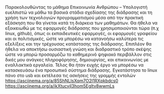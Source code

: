 Παρακολουθώντας το μάθημα Επικοινωνία Ανθρώπου – Υπολογιστή ευελπιστώ να μάθω τα βασικά στάδια σχεδίασης της διάδρασης και τη χρήση των τεχνολογιών προγραμματισμού μέσα από την πρακτική εξάσκηση που θα γίνεται κατά τη διάρκεια των μαθημάτων. Θα ήθελα να εξοικειωθώ με τις εφαρμογές διάδρασης που χρησιμοποιούνται τώρα (π.χ linux, github), όπως οι εκπαιδευτικές εφαρμογές, οι εφαρμογές γραφείου και οι πολιτισμικές, ώστε να μπορέσω να κατανοήσω καλύτερα τις εξελίξεις και την τρέχουσας κατάστασης της διάδρασης. Επιπλέον θα ήθελα να αποκτήσω ουσιαστική γνώση και διαδραστικό τρόπο σκέψης ώστε να μπορώ προσαρμόζω το καθημερινό ψηφιακό περιβάλλον στις δικές μου ανάγκες πληροφόρησης, δημιουργίας, και επικοινωνίας με εναλλακτικά εργαλεία. Τέλος θα ήταν ευχής έργο να μπορέσω να κατασκευάσω ένα προσωπικό σύστημα διάδρασης.
Εγκατάστησα το linux πάνο στο usb και εκτέλεσα τις ασκήσεις της γραμμής εντολών 
https://asciinema.org/a/85ShNLIsXqm7O2I1RXpkbdcs0
https://asciinema.org/a/ikXtucvjI3hom5Egltv8wwmLs
